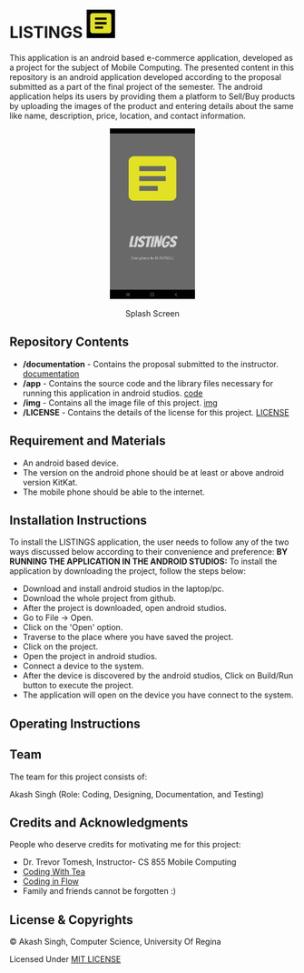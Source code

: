 # **LISTINGS** <img src = "https://github.com/akashsingh11596/LISTINGS/blob/master/img/Project_Logo.JPG" width="50" height="50">

This application is an android based e-commerce application, developed as a project for the subject of Mobile Computing. The presented content in this repository is an android application developed according to the proposal submitted as a part of the final project of the semester.
The android application helps its users by providing them a platform to Sell/Buy products by uploading the images of the product and entering details about the same like name, description, price, location, and contact information.

<p align="center">
<img src = "https://github.com/akashsingh11596/LISTINGS/blob/master/img/Splash_Screen.jpg" width= "150" height="300" >
</p>
<p align="center"> Splash Screen </p>



## **Repository Contents**
* **/documentation** - Contains the proposal submitted to the instructor. [documentation](https://github.com/akashsingh11596/LISTINGS/tree/master/documentation)
* **/app** - Contains the source code and the library files necessary for running this application in android studios. [code](https://github.com/akashsingh11596/LISTINGS/tree/master/app/src/main)
* **/img** - Contains all the image file of this project. [img](https://github.com/akashsingh11596/LISTINGS/tree/master/img)
* **/LICENSE** - Contains the details of the license for this project. [LICENSE](https://github.com/akashsingh11596/LISTINGS/blob/master/LICENSE)



## **Requirement and Materials**
* An android based device.
* The version on the android phone should be at least or above android version KitKat.
* The mobile phone should be able to the internet.

## **Installation Instructions**
To install the LISTINGS application, the user needs to follow any of the two ways discussed below according to their convenience and preference:
**BY RUNNING THE APPLICATION IN THE ANDROID STUDIOS:**
To install the application by downloading the project, follow the steps below:
* Download and install android studios in the laptop/pc.
* Download the whole project from github.
* After the project is downloaded, open android studios.
* Go to File -> Open.
* Click on the 'Open' option.
* Traverse to the place where you have saved the project.
* Click on the project.
* Open the project in android studios.
* Connect a device to the system.
* After the device is discovered by the android studios, Click on Build/Run button to execute the project.
* The application will open on the device you have connect to the system.



## **Operating Instructions**


## **Team**
The team for this project consists of:

Akash Singh (Role: Coding, Designing, Documentation, and Testing)

## **Credits and Acknowledgments**
People who deserve credits for motivating me for this project:
* Dr. Trevor Tomesh, Instructor- CS 855 Mobile Computing
* [Coding With Tea](https://youtu.be/G0aSK9JaGmE)
* [Coding in Flow](https://youtu.be/MfCiiTEwt3g)
* Family and friends cannot be forgotten :)


## **License & Copyrights**

© Akash Singh, Computer Science, University Of Regina

Licensed Under [MIT LICENSE](https://github.com/akashsingh11596/LISTINGS/blob/master/LICENSE)
